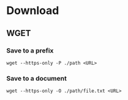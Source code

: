 # Download

## WGET

### Save to a prefix
```shell
wget --https-only -P ./path <URL>
```

### Save to a document
```shell
wget --https-only -O ./path/file.txt <URL>
```
